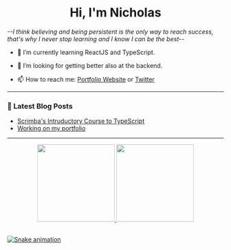 <h1 align="center">Hi, I'm Nicholas </h1>

<em>--I think believing and being persistent is the only way to reach success, that's why I never stop learning and I know I can be the best--</em>

- 🌱 I’m currently learning ReactJS and TypeScript.

- 🤔 I’m looking for getting better also at the backend.

- 📫 How to reach me: <a href="https://nicholascosta.dev">Portfolio Website</a> or <a href="https://twitter.com/NicholasCosta04">Twitter</a> 
---

### 📕  Latest Blog Posts
<!-- BLOG-POST-LIST:START-->
- [Scrimba&#39;s Intruductory Course to TypeScript](https://dev.to/nicholascostadev/scrimbas-intruductory-course-to-typescript-1fm6)
- [Working on my portfolio](https://dev.to/nicholascostadev/working-on-my-portfolio-jg)
<!-- BLOG-POST-LIST:END-->
---

<div align="center">
  <a href="https://github.com/rafaballerini">
  <img height="180em" src="https://github-readme-stats.vercel.app/api?username=nicholascostadev&show_icons=true&theme=dracula&include_all_commits=true&count_private=true"/>
  <img height="180em" src="https://github-readme-stats.vercel.app/api/top-langs/?username=nicholascostadev&layout=compact&langs_count=7&theme=dracula"/>
</div>

##

  ![Snake animation](https://github.com/nicholascostadev/nicholascostadev/blob/output/github-contribution-grid-snake.svg)
